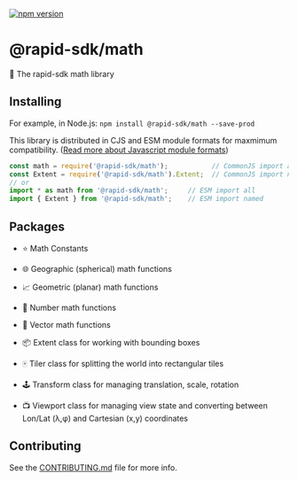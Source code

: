 [![npm version](https://badge.fury.io/js/%40rapid-sdk%2Fmath.svg)](https://badge.fury.io/js/%40rapid-sdk%2Fmath)

# @rapid-sdk/math

🧳 The rapid-sdk math library


## Installing

For example, in Node.js:
`npm install @rapid-sdk/math --save-prod`

This library is distributed in CJS and ESM module formats for maxmimum compatibility. ([Read more about Javascript module formats](https://dev.to/iggredible/what-the-heck-are-cjs-amd-umd-and-esm-ikm))


```js
const math = require('@rapid-sdk/math');           // CommonJS import all
const Extent = require('@rapid-sdk/math').Extent;  // CommonJS import named
// or
import * as math from '@rapid-sdk/math';     // ESM import all
import { Extent } from '@rapid-sdk/math';    // ESM import named
```

## Packages

- ⭐️ Math Constants
- 🌐 Geographic (spherical) math functions
- 📈 Geometric (planar) math functions
- 🔢 Number math functions
- 📐 Vector math functions

- 📦 Extent class for working with bounding boxes
- 🀄️ Tiler class for splitting the world into rectangular tiles
- 🕹️ Transform class for managing translation, scale, rotation
- 📺 Viewport class for managing view state and converting between Lon/Lat (λ,φ) and Cartesian (x,y) coordinates


## Contributing

See the [CONTRIBUTING.md](https://github.com/rapideditor/rapid-sdk/blob/main/CONTRIBUTING.md) file for more info.
